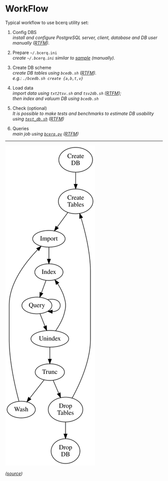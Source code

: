 # WorkFlow

Typical workflow to use bcerq utility set:

1. Config DBS  
  _install and configure PostgreSQL server, client, database and DB user manually ([RTFM](DBS.md))._

1. Prepare `~/.bcerq.ini`  
   _create `~/.bcerq.ini` similar to [sample](bcerq.ini) (manually)._

1. Create DB scheme  
   _create DB tables using `bcedb.sh` ([RTFM](DB.md))._  
   _e.g.: `./bcedb.sh create {a,b,t,v}`_
1. Load data  
   _import data using `txt2tsv.sh` and `tsv2db.sh` ([RTFM](ImpEx.md));_  
   _then index and valuum DB using `bcedb.sh`_
1. Check (optional)  
   _It is possible to make tests and benchmarks to estimate DB usability using [`test_db.sh`](../test_db.sh) ([RTFM](Test_DB.md))_
1. Queries  
   _main job using [`bcerq.py`](../bcerq.py) ([RTFM](BCERQ.md))_

----

![Comics](WorkFlow.svg)

_([source](WorkFlow.dot))_
